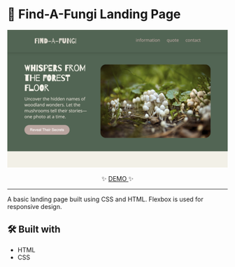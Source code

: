 # 🍄 Find-A-Fungi Landing Page

<p align="center"><img src="./assets/screenshot.png" alt="reb84-the-odin-project-landing-page"/></p>

<p align="center">✨ <a href="https://odin-landing-page-psi.vercel.app/" target="_blank" rel="noreferrer">
          DEMO
        </a> ✨</p>

---

A basic landing page built using CSS and HTML. Flexbox is used for responsive design.

## 🛠️ Built with

- HTML
- CSS
